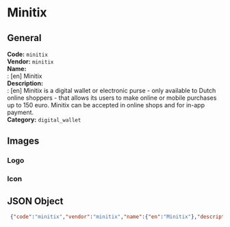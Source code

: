 # Minitix 
## General 
**Code:** `minitix`  
**Vendor:** `minitix`  
**Name:**  
:	[en] Minitix  
**Description:**  
: [en] Minitix is a digital wallet or electronic purse - only available to Dutch online shoppers - that allows its users to make online or mobile purchases up to 150 euro. Minitix can be accepted in online shops and for in-app payment.  
**Category:** `digital_wallet`  
## Images 
### Logo 
### Icon 
## JSON Object 
```json
 {"code":"minitix","vendor":"minitix","name":{"en":"Minitix"},"description":{"en":"Minitix is a digital wallet or electronic purse - only available to Dutch online shoppers - that allows its users to make online or mobile purchases up to 150 euro. Minitix can be accepted in online shops and for in-app payment."},"countries":null,"category":"digital_wallet"}```  
